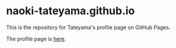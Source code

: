 # naoki-tateyama.github.io

This is the repository for Tateyama's profile page on GitHub Pages.

The profile page is [here](https://naoki-tateyama.github.io/).
